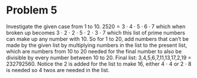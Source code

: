 # Problem 5

Investigate the given case from $1$ to $10$. $2520 = 3 \cdot 4 \cdot 5 \cdot 6 \cdot 7$ which when broken up becomes 3  $\cdot$ 2 $\cdot$ 2 $\cdot$ 5 $\cdot$ 2 $\cdot$ 3 $\cdot$ 7 which this list of prime numbers can make up any number with 10. So for 1 to 20, add numbers that can’t be made by the given list by multiplying numbers in the list to the present list, which are numbers from 10 to 20 needed for the final number to also be divisible by every number between 10 to 20. Final list: 3,4,5,6,7,11,13,17,2,19 = 232792560. Notice the 2 is added for the list to make 16, either 4 $\cdot$ 4 or 2 $\cdot$ 8 is needed so 4 twos are needed in the list. 
